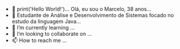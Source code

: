 - 👋 print('Hello World!')... Olá, eu sou o Marcelo, 38 anos...
- 👀 Estudante de Análise e Desenvolvimento de Sistemas focado no estudo da linguagem Java...
- 🌱 I’m currently learning ...
- 💞️ I’m looking to collaborate on ...
- 📫 How to reach me ...

<!---
marcelo25sp/marcelo25sp is a ✨ special ✨ repository because its `README.md` (this file) appears on your GitHub profile.
You can click the Preview link to take a look at your changes.
--->
